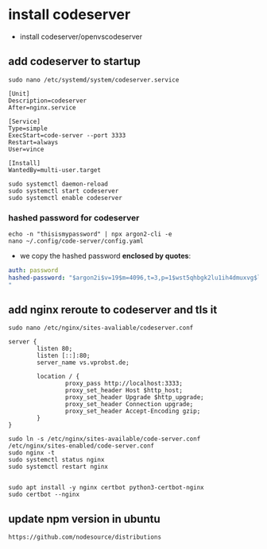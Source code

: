 # install codeserver

- install codeserver/openvscodeserver
## add codeserver to startup
```
sudo nano /etc/systemd/system/codeserver.service
```

```
[Unit]
Description=codeserver
After=nginx.service

[Service]
Type=simple
ExecStart=code-server --port 3333 
Restart=always
User=vince

[Install]
WantedBy=multi-user.target
```
```
sudo systemctl daemon-reload
sudo systemctl start codeserver
sudo systemctl enable codeserver
```

### hashed password for codeserver
```
echo -n "thisismypassword" | npx argon2-cli -e
nano ~/.config/code-server/config.yaml
```
- we copy the hashed password **enclosed by quotes**:
```yaml
auth: password
hashed-password: "$argon2i$v=19$m=4096,t=3,p=1$wst5qhbgk2lu1ih4dmuxvg$ls1alrvdiwtvzhwnzcm1dugg+5dto3dt1d5v9xtlws4
"
```

## add nginx reroute to codeserver and tls it
```
sudo nano /etc/nginx/sites-avaliable/codeserver.conf
```

```                               
server {
        listen 80;
        listen [::]:80;
        server_name vs.vprobst.de;

        location / {
                proxy_pass http://localhost:3333;
                proxy_set_header Host $http_host;
                proxy_set_header Upgrade $http_upgrade;
                proxy_set_header Connection upgrade;
                proxy_set_header Accept-Encoding gzip;
        }
}

```
```
sudo ln -s /etc/nginx/sites-available/code-server.conf /etc/nginx/sites-enabled/code-server.conf
sudo nginx -t
sudo systemctl status nginx
sudo systemctl restart nginx


sudo apt install -y nginx certbot python3-certbot-nginx
sudo certbot --nginx
```

## update npm version in ubuntu
```
https://github.com/nodesource/distributions
```